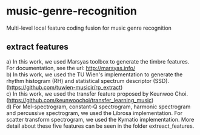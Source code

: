 # music-genre-recognition
Multi-level local feature coding fusion for music genre recognition
## extract features
a) In this work, we used Marsyas toolbox to generate the timbre features. For documentation, see the url: http://marsyas.info/ <br>
b) In this work, we used the TU Wien's implementation to generate the rhythm histogram (RH) and statistical spectrum descriptor (SSD).
   (https://github.com/tuwien-musicir/rp_extract) <br>
c) In this work, we used the transfer feature proposed by Keunwoo Choi. (https://github.com/keunwoochoi/transfer_learning_music) <br>
d) For Mel-spectrogram, constant-Q spectrogram, harmonic spectrogram and percussive spectrogram, we used the Librosa 
implementation. For scatter transform spectrogram, we used the Kymatio implementation. More detail about these five features 
can be seen in the folder extreact_features.
